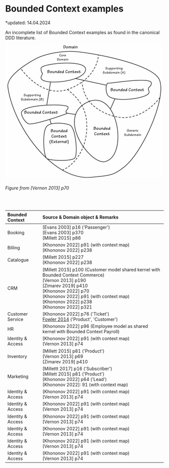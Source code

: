 # Bounded Context examples

*updated: 14.04.2024 <br>

An incomplete list of Bounded Context examples as found in the canonical DDD literature.

![Domain Driven Design](./img/boundedcontextexample.png)
<br>
###### Figure from [Vernon 2013] p70

<br>


| Bounded Context        |Source & Domain object & Remarks                                        |
| :-------------------------------- | :-------------------------------------------------------------------------------------------------------------- |
| Booking          | [Evans 2003] p16 ('Passenger') <br> [Evans 2003] p370 <br> [Millett 2015] p86                                        |
| Billing   | [Khononov 2022] p91 (with context map)  <br> [Khononov 2022] p238                                       |
| Catalogue   | [Millett 2015] p227 <br> [Khononov 2022] p238                                    |
| CRM | [Millett 2015] p100 (Customer model shared kernel with Bounded Context Commerce) <br> [Vernon 2013] p190 <br> [Zimarev 2019] p410 <br>  [Khononov 2022] p70  <br> [Khononov 2022] p91 (with context map) <br> [Khononov 2022] p238 <br> [Khononov 2022] p321                   |
| Customer Service    | [Khononov 2022] p76 ('Ticket') <br> [Fowler 2014](https://martinfowler.com/bliki/BoundedContext.html) ('Product', 'Customer')        |
| HR | [Khononov 2022] p96 (Employee model as shared kernel with Bounded Context Payroll)         |
| Identity & Access    | [Khononov 2022] p91 (with context map)  <br> [Vernon 2013] p74        |
| Inventory    | [Millett 2015] p81 ('Product') <br> [Vernon 2013] p69 <br> [Zimarev 2019] p410          |
| Marketing    | [Millettt 2017] p16 ('Subscriber')  <br> [Millett 2015] p81 ('Product') <br> [Khononov 2022] p64 ('Lead') <br> [Khononov 2022]: 91 (with context map)        |
| Identity & Access    | [Khononov 2022] p91 (with context map)  <br> [Vernon 2013] p74        |
| Identity & Access    | [Khononov 2022] p91 (with context map)  <br> [Vernon 2013] p74        |
| Identity & Access    | [Khononov 2022] p91 (with context map)  <br> [Vernon 2013] p74        |
| Identity & Access    | [Khononov 2022] p91 (with context map)  <br> [Vernon 2013] p74        |
| Identity & Access    | [Khononov 2022] p91 (with context map)  <br> [Vernon 2013] p74        |
| Identity & Access    | [Khononov 2022] p91 (with context map)  <br> [Vernon 2013] p74        |





